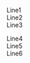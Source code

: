 <!--
    > TITLE
        >> Line break/New line

    > PURPOSE
        >> To create a new line or to shift an entity from the new line.

    > THEORY
        >> One can use the line break or new line via two different methods:
            >>> Double Spacing Method
            >>> <br> tag Method

        >> In double spacing method, any text entity with two space after it will create a newline or line break, provided that there shouldn't be anything written after the two spaces.

        >> Using 'br' tag of html will also work and provide a line break.
-->

<!-- Via double space (Check cursor position after each text to verify double space) -->
Line1  
Line2  
Line3  

<!-- Via <br> tag -->
Line4 <br> Line5 <br> Line6

